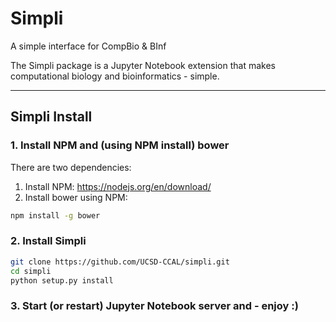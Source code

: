 # Simpli
A simple interface for CompBio & BInf

The Simpli package is a Jupyter Notebook extension that makes computational biology and bioinformatics - simple.

---
## Simpli Install

### 1. Install NPM and (using NPM install) bower
There are two dependencies:
1. Install NPM: https://nodejs.org/en/download/
2. Install bower using NPM:
```bash
npm install -g bower
```

### 2. Install Simpli
```bash
git clone https://github.com/UCSD-CCAL/simpli.git
cd simpli
python setup.py install
```

### 3. Start (or restart) Jupyter Notebook server and - enjoy __:)__

